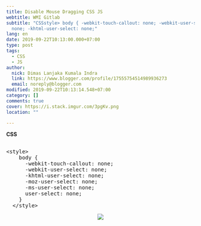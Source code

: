```yaml
---
title: Disable Mouse Dragging CSS JS
webtitle: WMI Gitlab
subtitle: "CSSstyle> body { -webkit-touch-callout: none; -webkit-user-select:
  none; -khtml-user-select: none;"
lang: en
date: 2019-09-22T10:13:00.000+07:00
type: post
tags:
  - CSS
  - JS
author:
  nick: Dimas Lanjaka Kumala Indra
  link: https://www.blogger.com/profile/17555754514989936273
  email: noreply@blogger.com
modified: 2019-09-22T10:13:14.548+07:00
category: []
comments: true
cover: https://i.stack.imgur.com/3pgKv.png
location: ""

---
```


<div dir="ltr" style="text-align: left;" trbidi="on"><b>CSS</b><br><pre><br>&lt;style&gt;<br>    body {<br>      -webkit-touch-callout: none;<br>      -webkit-user-select: none;<br>      -khtml-user-select: none;<br>      -moz-user-select: none;<br>      -ms-user-select: none;<br>      user-select: none;<br>    }<br>  &lt;/style&gt;<br></pre><div class="separator" style="clear: both; text-align: center;"><a href="https://i.stack.imgur.com/3pgKv.png" imageanchor="1" style="margin-left: 1em; margin-right: 1em;" rel="noopener noreferer nofollow"><img border="0" src="https://i.stack.imgur.com/3pgKv.png" data-original-width="319" data-original-height="192"></a></div> </div>